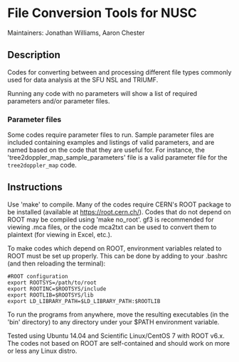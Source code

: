 # File Conversion Tools for NUSC

Maintainers: Jonathan Williams, Aaron Chester


## Description

Codes for converting between and processing different file types commonly used for data analysis at the SFU NSL and TRIUMF.

Running any code with no parameters will show a list of required parameters and/or parameter files.

### Parameter files

Some codes require parameter files to run.  Sample parameter files are included containing examples and listings of valid parameters, and are named based on the code that they are useful for.  For instance, the 'tree2doppler_map_sample_parameters' file is a valid parameter file for the `tree2doppler_map` code.


## Instructions

Use 'make' to compile.  Many of the codes require CERN's ROOT package to be installed (available at https://root.cern.ch/).  Codes that do not depend on ROOT may be compiled using 'make no_root'.  gf3 is recommended for viewing .mca files, or the code mca2txt can be used to convert them to plaintext (for viewing in Excel, etc.).

To make codes which depend on ROOT, environment variables related to ROOT must be set up properly.  This can be done by adding to your .bashrc (and then reloading the terminal):

```
#ROOT configuration
export ROOTSYS=/path/to/root
export ROOTINC=$ROOTSYS/include
export ROOTLIB=$ROOTSYS/lib
export LD_LIBRARY_PATH=$LD_LIBRARY_PATH:$ROOTLIB
```

To run the programs from anywhere, move the resulting executables (in the 'bin' directory) to any directory under your $PATH environment variable.

Tested using Ubuntu 14.04 and Scientific Linux/CentOS 7 with ROOT v6.x.  The codes not based on ROOT are self-contained and should work on more or less any Linux distro.
